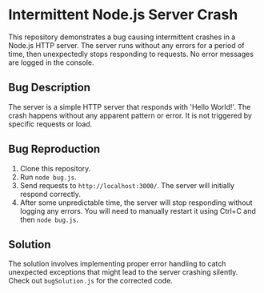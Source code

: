# Intermittent Node.js Server Crash

This repository demonstrates a bug causing intermittent crashes in a Node.js HTTP server.  The server runs without any errors for a period of time, then unexpectedly stops responding to requests. No error messages are logged in the console.

## Bug Description
The server is a simple HTTP server that responds with 'Hello World!'.  The crash happens without any apparent pattern or error. It is not triggered by specific requests or load.

## Bug Reproduction
1. Clone this repository.
2. Run `node bug.js`.
3. Send requests to `http://localhost:3000/`. The server will initially respond correctly.
4. After some unpredictable time, the server will stop responding without logging any errors. You will need to manually restart it using Ctrl+C and then `node bug.js`.

## Solution
The solution involves implementing proper error handling to catch unexpected exceptions that might lead to the server crashing silently.  Check out `bugSolution.js` for the corrected code.